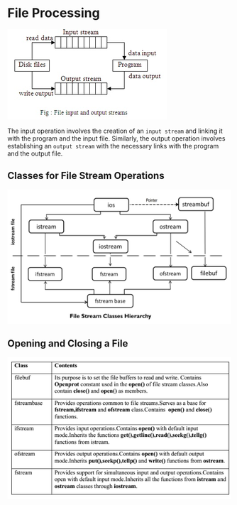 # File Processing
![](./file_IO.jpg)

The input operation involves the creation of an `input stream` and linking it with the program and the input file. Similarly, the output operation involves establishing an `output stream` with the necessary links with the program and the output file.

## Classes for File Stream Operations

![](./FileStream-1.jpg)

## Opening and Closing a File

![](./Table-6.1-Detail-of-file-stream-classes.png)

